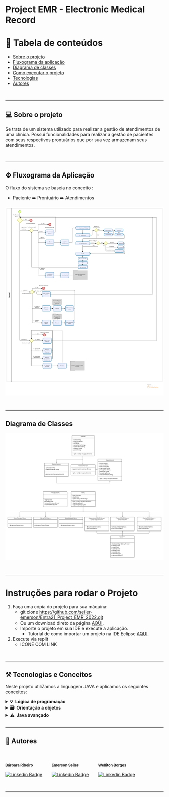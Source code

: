 # Project EMR - Electronic Medical Record

📜 Tabela de conteúdos
=================
* [Sobre o projeto](#sobre-o-projeto)
* [Fluxograma da aplicação](#fluxograma)
* [Diagrama de classes](#diagrama)
* [Como executar o projeto](#-como-executar-o-projeto)
* [Tecnologias](#-tecnologias)  
* [Autores](#-autor)

</br>

---

## 💻 Sobre o projeto

Se trata de um sistema utilizado para realizar a gestão de atendimentos de uma clínica. Possui funcionalidades para realizar a gestão de pacientes com seus respectivos prontuários que por sua vez armazenam seus atendimentos.

<br>

---

## ⚙️ Fluxograma da Aplicação

O fluxo do sistema se baseia no conceito :
- Paciente ➡️ Prontuário ➡️ Atendimentos

![Fluxograma](./image/emr_fluxo.png)

</br>

----

## Diagrama de Classes
 
![Diagrama](./image/emr_diagrama.png)

</br>

----

# Instruções para rodar o Projeto

1. Faça uma cópia do projeto para sua máquina: 
    - git clone https://github.com/seiler-emerson/Entra21_Project_EMR_2022.git
    - Ou um download direto da página [AQUI](https://github.com/seiler-emerson/Entra21_Project_EMR_2022).
    - Importe o projeto em sua IDE e execute a aplicação.
        - Tutorial de como importar um projeto na IDE Eclipse [AQUI](https://www.youtube.com/watch?v=R-8OF9ipeT8).
2. Execute via replit
    - ICONE COM LINK

</br>

---

## ⚒ Tecnologias e Conceitos

Neste projeto utiliZamos a linguagem JAVA e aplicamos os seguintes conceitos:

<details>	
  <summary><b>💡&nbsp; Lógica de programação</b></summary>

1. Git
    - Repositório
    - Documentação
    - README.md
    - Replit
2. Organização do projeto
    - Packages / sub-packages
    - Nomenclatura
3. Elementos básicos
    - variáveis
    - constantes
    - comentários
4. Estruturas de decisão
    - if, else-if, else
    - switch
5. Laços de repetição
    - for
    - while
    - do-while
6. Modularização
    - métodos com ou sem parâmetros e com ou sem retornos
    - recursividade
</details>

<details>	
  <summary><b>🗃️&nbsp; Orientação a objetos</b></summary>
  
1. Classes
    - diagrama de classe
    - atributos
    - construtores
    - encapsulamento
    - métodos específicos
    - instanciar objetos
2. Herança
    - extends
    - criar novos construtores com base na super classe
    - Polimorfismo
        - Apenas aproveitar os métodos
        - Fazer completamente de forma especifica
        - Sobrescrever para:
            - Fazer de forma especifica
            - Aproveitar o comportamento e fazer um complemento
3. Polimorfismo
    - interfaces
</details>

<details>
   <summary><b>⚠️&nbsp; Java avançado</b></summary>

1. Classes wrapper
2. ENUM
3. Annotations
4. Collections
    - ArrayList
    - LinkedList
    - HashSet
    - HashMap
5. Funções Lambda
6. Generics
7. Dates
8. Exceptions

</details>

</br>

---

## 👷 Autores

<br>



<div style="display:flex;">
    <div style="margin-right:30px;">
        <a href="https://www.linkedin.com/in/B%C3%A1rbaraRibeiro050392/">
        <img style="border-radius: 50%;" src="https://avatars.githubusercontent.com/Ba-Ribeiro" width="100px;" alt=""/>
        <br />
        <sub><b>Bárbara Ribeiro</b></sub></a> <a href="https://www.linkedin.com/in/B%C3%A1rbaraRibeiro050392/" title="Bárbara Ribeiro"></a>
        <br />

[![Linkedin Badge](https://img.shields.io/badge/-barbararibeiro-blue?style=flat-square&logo=Linkedin&logoColor=white&link=https://www.linkedin.com/in/B%C3%A1rbaraRibeiro050392/)](https://www.linkedin.com/in/B%C3%A1rbaraRibeiro050392/)
    </div>

<div style="margin-right:30px;">
    <a href="https://www.linkedin.com/in/seileremerson/">
    <img style="border-radius: 50%;" src="https://avatars.githubusercontent.com/seiler-emerson" width="100px;" alt=""/>
    <br />
    <sub><b>Emerson Seiler</b></sub></a> <a href="https://www.linkedin.com/in/seileremerson/" title="Emerson Seiler"></a>
    <br />

[![Linkedin Badge](https://img.shields.io/badge/-seileremerson-blue?style=flat-square&logo=Linkedin&logoColor=white&link=https://www.linkedin.com/in/seileremerson/)](https://www.linkedin.com/in/seileremerson/)
    </div>

<div>
    <a href="https://www.linkedin.com/in/welliton-borges-904331190/">
    <img style="border-radius: 50%;" src="https://avatars.githubusercontent.com/Wellitonborges" width="100px;" alt=""/>
    <br />
    <sub><b>Welliton Borges</b></sub></a> <a href="https://www.linkedin.com/in/welliton-borges-904331190/" title="Welliton Borges"></a>
    <br />

[![Linkedin Badge](https://img.shields.io/badge/-wellitonborges-blue?style=flat-square&logo=Linkedin&logoColor=white&link=https://www.linkedin.com/in/welliton-borges-904331190/)](https://www.linkedin.com/in/welliton-borges-904331190/)
    </div>
</div>
<br>

---

